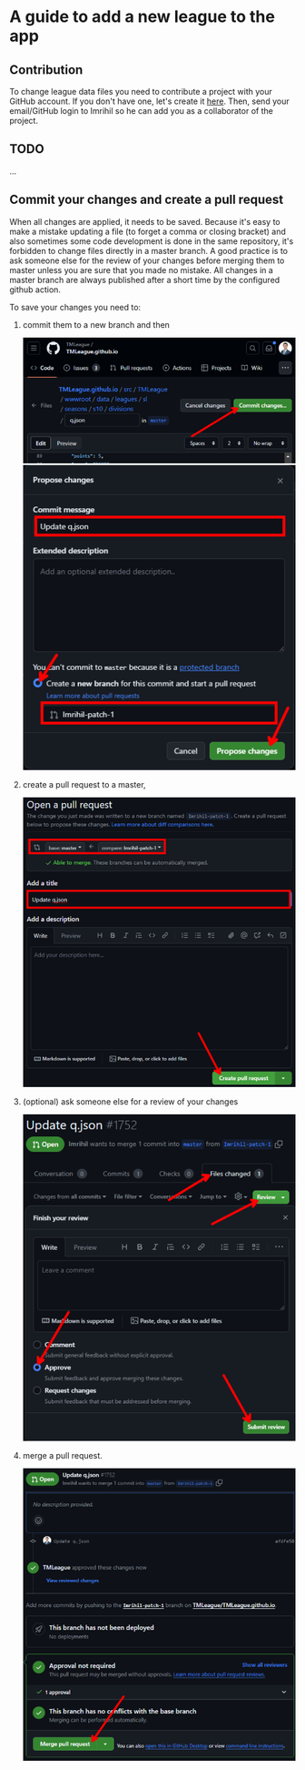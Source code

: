 # A guide to add a new league to the app

## Contribution

To change league data files you need to contribute a project with your GitHub account. If you don't have one, let's create it [here](https://github.com/signup).
Then, send your email/GitHub login to Imrihil so he can add you as a collaborator of the project.

## TODO
...

## Commit your changes and create a pull request
When all changes are applied, it needs to be saved. Because it's easy to make a mistake updating a file (to forget a comma or closing bracket) and also sometimes some code development is done in the same repository, it's forbidden to change files directly in a master branch. A good practice is to ask someone else for the review of your changes before merging them to master unless you are sure that you made no mistake.
All changes in a master branch are always published after a short time by the configured github action.

To save your changes you need to:
1. commit them to a new branch and then  
   
   ![commit changes](/docs/img/commit-changes.png)  
   ![propose changes](/docs/img/propose-changes.png)  
2. create a pull request to a master,
     
   ![create a pull request](img/create-pull-request.png)  
3. (optional) ask someone else for a review of your changes  
   
   ![review a pull request](img/review-pull-request.png)  
4. merge a pull request.  
   
   ![merge a pull request](/docs/img/merge-pull-request.png)  